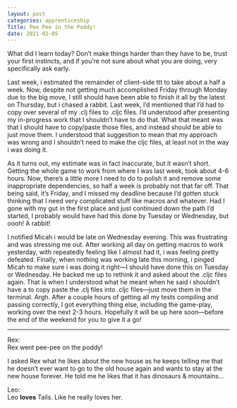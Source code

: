 ```yaml
---
layout: post 
categories: apprenticeship
Title: Pee Pee in the Poddy!
date: 2021-02-05
---
```


What did I learn today?  Don’t make things harder than they have to be, trust your first instincts, and if you’re not sure about what you are doing, very specifically ask early.  

Last week, i estimated the remainder of client-side ttt to take about a half a week.  Now, despite not getting much accomplished Friday through Monday due to the big move, I still should have been able to finish it all by the latest on Thursday, but i chased a rabbit.  Last week, I’d mentioned that I’d had to copy over several of my .clj files to .cljc files.  I’d understood after presenting my in-progress work that I shouldn’t have to do that.  What that meant was that I should have to copy/paste those files, and instead should be able to just move them.  I understood that suggestion to mean that my approach was wrong and I shouldn’t need to make the cljc files, at least not in the way i was doing it.  

As it turns out, my estimate was in fact inaccurate, but it wasn’t short.  Getting the whole game to work from where I was last week, took about 4-6 hours.  Now, there’s a little more I need to do to polish it and remove some inappropriate dependencies, so half a week is probably not that far off.  That being said, it’s Friday, and I missed my deadline because I’d gotten stuck thinking that I need very complicated stuff like macros and whatever.  Had I gone with my gut in the first place and just continued down the path I’d started, I probably would have had this done by Tuesday or Wednesday, but oooh! A rabbit!

I notified Micah i would be late on Wednesday evening.  This was frustrating and was stressing me out.  After working all day on getting macros to work yesterday, with repeatedly feeling like I almost had it, i was feeling pretty defeated.  Finally, when nothing was working late this morning, i pinged Micah to make sure i was doing it right—I should have done this on Tuesday or Wednesday.  He backed me up to rethink it and asked about the .cljc files again.  That is when I understood what he meant when he said i shouldn’t have a to copy paste the .clj files into .cljc files—just move them in the terminal.  Argh.  After a couple hours of getting all my tests compiling and passing correctly, I got everything thing else, including the game-play, working over the next 2-3 hours.  Hopefully it will be up here soon—before the end of the weekend for you to give it a go!

***

Rex:  
Rex went pee-pee on the poddy!

I asked Rex what he likes about the new house as he keeps telling me that he doesn’t ever want to go to the old house again and wants to stay at the new house forever.  He told me he likes that it has dinosaurs & mountains… 

Leo:  
Leo **loves** Tails.  Like he really loves her.
